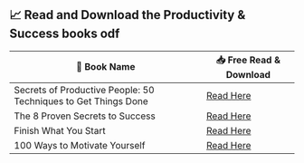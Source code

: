 ## 📈 Read and Download the Productivity & Success books odf
| 📖 Book Name | 📥 Free Read & Download |
|-------------|------------------------|
| Secrets of Productive People: 50 Techniques to Get Things Done | [Read Here](https://lit2talks.com/read_book.php?bookpath=907) |
| The 8 Proven Secrets to Success | [Read Here](https://lit2talks.com/read_book.php?bookpath=928) |
| Finish What You Start | [Read Here](https://lit2talks.com/read_book.php?bookpath=934) |
| 100 Ways to Motivate Yourself | [Read Here](https://lit2talks.com/read_book.php?bookpath=935) |
